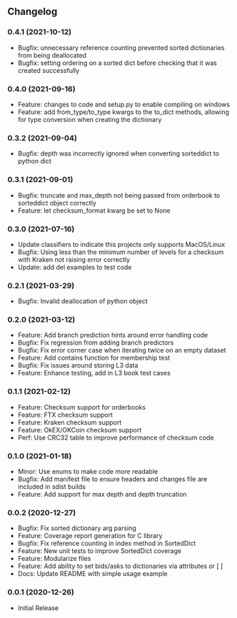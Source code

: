## Changelog

### 0.4.1 (2021-10-12)
 * Bugfix: unnecessary reference counting prevented sorted dictionaries from being deallocated
 * Bugfix: setting ordering on a sorted dict before checking that it was created successfully

### 0.4.0 (2021-09-16)
 * Feature: changes to code and setup.py to enable compiling on windows
 * Feature: add from_type/to_type kwargs to the to_dict methods, allowing for type conversion when creating the dictionary

### 0.3.2 (2021-09-04)
 * Bugfix: depth was incorrectly ignored when converting sorteddict to python dict

### 0.3.1 (2021-09-01)
  * Bugfix: truncate and max_depth not being passed from orderbook to sorteddict object correctly
  * Feature: let checksum_format kwarg be set to None

### 0.3.0 (2021-07-16)
  * Update classifiers to indicate this projects only supports MacOS/Linux
  * Bugfix: Using less than the minimum number of levels for a checksum with Kraken not raising error correctly
  * Update: add del examples to test code

### 0.2.1 (2021-03-29)
  * Bugfix: Invalid deallocation of python object

### 0.2.0 (2021-03-12)
  * Feature: Add branch prediction hints around error handling code
  * Bugfix: Fix regression from adding branch predictors
  * Bugfix: Fix error corner case when iterating twice on an empty dataset
  * Feature: Add contains function for membership test
  * Bugfix: Fix issues around storing L3 data
  * Feature: Enhance testing, add in L3 book test cases

### 0.1.1 (2021-02-12)
  * Feature: Checksum support for orderbooks
  * Feature: FTX checksum support
  * Feature: Kraken checksum support
  * Feature: OkEX/OKCoin checksum support
  * Perf: Use CRC32 table to improve performance of checksum code

### 0.1.0 (2021-01-18)
  * Minor: Use enums to make code more readable
  * Bugfix: Add manifest file to ensure headers and changes file are included in sdist builds
  * Feature: Add support for max depth and depth truncation

### 0.0.2 (2020-12-27)
  * Bugfix: Fix sorted dictionary arg parsing
  * Feature: Coverage report generation for C library
  * Bugfix: Fix reference counting in index method in SortedDict
  * Feature: New unit tests to improve SortedDict coverage
  * Feature: Modularize files
  * Feature: Add ability to set bids/asks to dictionaries via attributes or \[ \]
  * Docs: Update README with simple usage example

### 0.0.1 (2020-12-26)
  * Initial Release
